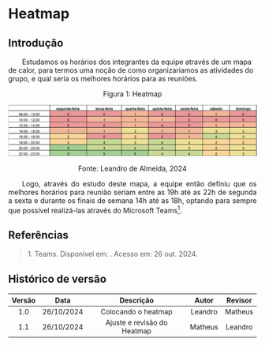 # Heatmap

## Introdução
&emsp;&emsp;Estudamos os horários dos integrantes da equipe através de um mapa de calor, para termos uma noção de como organizariamos as atividades do grupo, e qual seria os melhores horários para as reuniões.

<center> <figcaption>Figura 1: Heatmap</figcaption> 

![](../assets/heatmap.png)

<p style="text-align: center"> Fonte: Leandro de Almeida</a>, 2024</p>

</center>

<p align="justify">&emsp;&emsp;Logo, através do estudo deste mapa, a equipe então definiu que os melhores horários para reunião seriam entre as 19h até as 22h de segunda a sexta e durante os finais de semana 14h até as 18h, optando para sempre que possível realizá-las através do  Microsoft Teams<a href="#1"><sup>1</sup></a>.</p>

## Referências

> <p id="1"> 1. Teams. Disponível em: <https://www.microsoft.com/pt-br/microsoft-teams/group-chat-software>. Acesso em: 26 out. 2024.</p>


## Histórico de versão
<center>

| Versão | Data       | Descrição                    | Autor   | Revisor |
|:------:|:----------:|:----------------------------:|:-------:|:-------:|
| 1.0    | 26/10/2024 | Colocando o heatmap          | Leandro | Matheus |
| 1.1    | 26/10/2024 | Ajuste e revisão do Heatmap  | Matheus | Leandro |

</center>